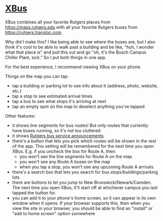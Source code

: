 # [XBus](https://xbus.mileskrell.com)

XBus combines all your favorite Rutgers places from https://maps.rutgers.edu with all your favorite Rutgers buses
from https://rutgers.transloc.com.

Why did I make this? I like being able to see where the buses are, but I also think it's cool to be able to walk past a
building and be like, "huh, I wonder what that place is" and pull this out and go "oh, it's the Busch Campus Chiller
Plant, sick." So I put both things in one app.

For the best experience, I recommend viewing XBus on your phone.

Things on the map you can tap:

- tap a building or parking lot to see info about it (address, photo, website, etc.)
- tap a stop to see estimated arrival times
- tap a bus to see what stops it's arriving at next
- tap an empty spot on the map to deselect anything you've tapped

Other features:

- it shows line segments for bus routes! But only routes that currently have buses running, so it's not too cluttered
- it shows [Rutgers bus service announcements](https://rutgers.transloc.com/announcements)
- there's a button that lets you pick which routes will be shown in the rest of the app. This setting will be remembered
  for the next time you open XBus. E.g. if you uncheck the box for Route A, then:
  - you won't see the line segments for Route A on the map
  - you won't see any Route A buses on the map
  - when you tap a stop, you won't see any upcoming Route A arrivals
- there's a search box that lets you search for bus stops/buildings/parking lots
- there are buttons to let you jump to New Brunswick/Newark/Camden. The next time you open XBus, it'll start off at
  whichever campus you last tapped the button for.
- you can add it to your phone's home screen, so it can appear in its own window when it opens. If your browser supports
  this, then when you view the site in your browser, you should be able to find an "install" or "add to home screen"
  option somewhere
